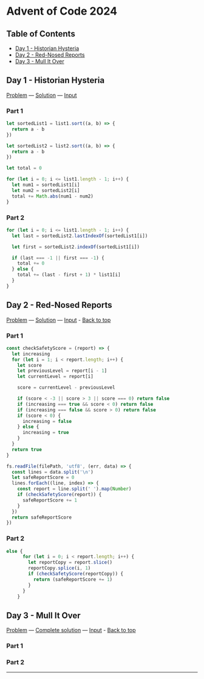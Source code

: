 # Advent of Code 2024

## Table of Contents

- [Day 1 - Historian Hysteria][d01]
- [Day 2 - Red-Nosed Reports][d02]
- [Day 3 - Mull It Over][d03]
<!--
- [Day 4 - xxx][d04]
- [Day 5 - xxx][d05]
- [Day 6 - xxx][d06]
- [Day 7 - xxx][d07]
- [Day 8 - xxx][d08]
- [Day 9 - xxx][d09]
- [Day 10 - xxx][d10]
- [Day 11 - xxx][d11]
- [Day 12 - xxx][d12]
- [Day 13 - xxx][d13]
- [Day 14 - xxx][d14]
- [Day 15 - xxx][d15]
- [Day 16 - xxx][d16]
- [Day 17 - xxx][d17]
- [Day 18 - xxx][d18]
- [Day 19 - xxx][d19]
- [Day 20 - xxx][d20]
- [Day 21 - xxx][d20]
- [Day 22 - xxx][d20]
- [Day 23 - xxx][d20]
- [Day 24 - xxx][d20]
- [Day 25 - xxx][d20]
  -->

## Day 1 - Historian Hysteria

[Problem][d01-problem] — [Solution][d01-solution] — [Input][d01-input]

### Part 1

```javascript
let sortedList1 = list1.sort((a, b) => {
  return a - b
})

let sortedList2 = list2.sort((a, b) => {
  return a - b
})

let total = 0

for (let i = 0; i <= list1.length - 1; i++) {
  let num1 = sortedList1[i]
  let num2 = sortedList2[i]
  total += Math.abs(num1 - num2)
}
```

### Part 2

```javascript
for (let i = 0; i <= list1.length - 1; i++) {
  let last = sortedList2.lastIndexOf(sortedList1[i])

  let first = sortedList2.indexOf(sortedList1[i])

  if (last === -1 || first === -1) {
    total += 0
  } else {
    total += (last - first + 1) * list1[i]
  }
}
```

## Day 2 - Red-Nosed Reports

[Problem][d02-problem] — [Solution][d02-solution] — [Input][d02-input] - [Back to top][top]

### Part 1

```javascript
const checkSafetyScore = (report) => {
  let increasing
  for (let i = 1; i < report.length; i++) {
    let score
    let previousLevel = report[i - 1]
    let currentLevel = report[i]

    score = currentLevel - previousLevel

    if (score < -3 || score > 3 || score === 0) return false
    if (increasing === true && score < 0) return false
    if (increasing === false && score > 0) return false
    if (score < 0) {
      increasing = false
    } else {
      increasing = true
    }
  }
  return true
}

fs.readFile(filePath, 'utf8', (err, data) => {
  const lines = data.split('\n')
  let safeReportScore = 0
  lines.forEach((line, index) => {
    const report = line.split(' ').map(Number)
    if (checkSafetyScore(report)) {
      safeReportScore += 1
    }
  })
  return safeReportScore
})
```

### Part 2

```javascript
else {
      for (let i = 0; i < report.length; i++) {
        let reportCopy = report.slice()
        reportCopy.splice(i, 1)
        if (checkSafetyScore(reportCopy)) {
          return (safeReportScore += 1)
        }
      }
    }
```

## Day 3 - Mull It Over

[Problem][d03-problem] — [Complete solution][d03-solution] — [Input][d03-input] - [Back to top][top]

### Part 1

### Part 2

---

[top]: #advent-of-code-2024
[d01]: #day-1---historian-hysteria
[d02]: #day-2---red-nosed-reports
[d03]: #day-3---mull-it-over
[d04]: #day-4---
[d05]: #day-5---
[d06]: #day-6---
[d07]: #day-7---
[d08]: #day-8---
[d09]: #day-9---
[d10]: #day-10---
[d11]: #day-11---
[d12]: #day-12---
[d13]: #day-13---
[d14]: #day-14---
[d15]: #day-15---
[d16]: #day-16---
[d17]: #day-17---
[d18]: #day-18---
[d19]: #day-19---
[d20]: #day-20---
[d21]: #day-21---
[d22]: #day-22---
[d24]: #day-24---
[d25]: #day-25---
[d01-problem]: https://adventofcode.com/2024/day/1
[d02-problem]: https://adventofcode.com/2024/day/2
[d03-problem]: https://adventofcode.com/2024/day/3
[d04-problem]: https://adventofcode.com/2024/day/4
[d05-problem]: https://adventofcode.com/2024/day/5
[d06-problem]: https://adventofcode.com/2024/day/6
[d07-problem]: https://adventofcode.com/2024/day/7
[d08-problem]: https://adventofcode.com/2024/day/8
[d09-problem]: https://adventofcode.com/2024/day/9
[d10-problem]: https://adventofcode.com/2024/day/10
[d11-problem]: https://adventofcode.com/2024/day/11
[d12-problem]: https://adventofcode.com/2024/day/12
[d13-problem]: https://adventofcode.com/2024/day/13
[d14-problem]: https://adventofcode.com/2024/day/14
[d15-problem]: https://adventofcode.com/2024/day/15
[d16-problem]: https://adventofcode.com/2024/day/16
[d17-problem]: https://adventofcode.com/2024/day/17
[d18-problem]: https://adventofcode.com/2024/day/18
[d19-problem]: https://adventofcode.com/2024/day/19
[d20-problem]: https://adventofcode.com/2024/day/20
[d21-problem]: https://adventofcode.com/2024/day/21
[d22-problem]: https://adventofcode.com/2024/day/22
[d24-problem]: https://adventofcode.com/2024/day/24
[d25-problem]: https://adventofcode.com/2024/day/25
[d01-solution]: 2024/soltuions/day01.js
[d02-solution]: 2024/soltuions/day02.js
[d03-solution]: 2024/soltuions/day03.js
[d04-solution]: 2024/soltuions/day04.js
[d05-solution]: 2024/soltuions/day05.js
[d06-solution]: 2024/solutions/day06.js
[d07-solution]: 2024/solutions/day07.js
[d08-solution]: 2024/solutions/day08.js
[d09-solution]: 2024/solutions/day09.js
[d10-solution]: 2024/solutions/day10.js
[d11-solution]: 2024/solutions/day11.js
[d12-solution]: 2024/solutions/day12.js
[d13-solution]: 2024/solutions/day13.js
[d14-solution]: 2024/solutions/day14.js
[d15-solution]: 2024/solutions/day15.js
[d16-solution]: 2024/solutions/day16.js
[d17-solution]: 2024/solutions/day17.js
[d18-solution]: 2024/solutions/day18.js
[d19-solution]: 2024/solutions/day19.js
[d20-solution]: 2024/solutions/day20.js
[d21-solution]: 2024/solutions/day21.js
[d22-solution]: 2024/solutions/day22.js
[d24-solution]: 2024/solutions/day24.js
[d25-solution]: 2024/solutions/day25.js
[d01-input]: 2024/day1/input.txt
[d02-input]: 2024/day2/input.txt
[d03-input]: 2024/day3/input.txt
